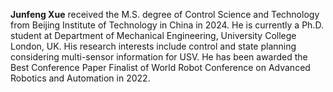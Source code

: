 **Junfeng Xue** received the M.S. degree of Control Science and Technology from Beijing Institute of Technology in China in 2024. He is currently a Ph.D. student at Department of Mechanical Engineering, University College London, UK. His research interests include control and state planning considering multi-sensor information for USV. He has been awarded the Best Conference Paper Finalist of World Robot Conference on Advanced Robotics and Automation in 2022. 